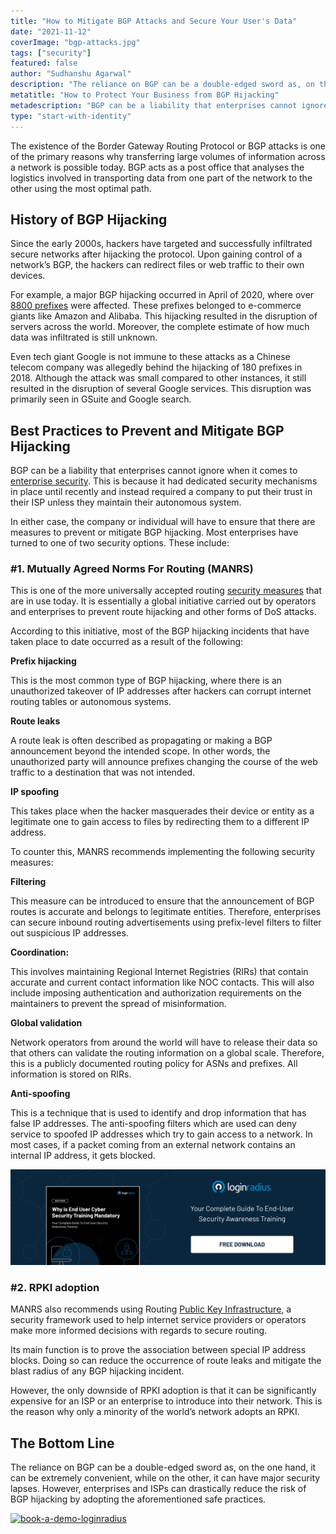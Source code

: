 ```yaml
---
title: "How to Mitigate BGP Attacks and Secure Your User's Data"
date: "2021-11-12"
coverImage: "bgp-attacks.jpg"
tags: ["security"]
featured: false 
author: "Sudhanshu Agarwal"
description: "The reliance on BGP can be a double-edged sword as, on the one hand, it can be extremely convenient, while on the other, it can have major security lapses. However, enterprises can drastically reduce the risk by adopting the practices mentioned in the blog."
metatitle: "How to Protect Your Business from BGP Hijacking"
metadescription: "BGP can be a liability that enterprises cannot ignore. Learn how to protect your enterprise from BGP route hijacking."
type: "start-with-identity"
---
```


The existence of the Border Gateway Routing Protocol or BGP attacks is one of the primary reasons why transferring large volumes of information across a network is possible today. BGP acts as a post office that analyses the logistics involved in transporting data from one part of the network to the other using the most optimal path. 


## History of BGP Hijacking 

Since the early 2000s, hackers have targeted and successfully infiltrated secure networks after hijacking the protocol. Upon gaining control of a network’s BGP, the hackers can redirect files or web traffic to their own devices. 

For example, a major BGP hijacking occurred in April of 2020, where over [8800 prefixes](https://www.manrs.org/2020/04/not-just-another-bgp-hijack/) were affected. These prefixes belonged to e-commerce giants like Amazon and Alibaba. This hijacking resulted in the disruption of servers across the world. Moreover, the complete estimate of how much data was infiltrated is still unknown.  

Even tech giant Google is not immune to these attacks as a Chinese telecom company was allegedly behind the hijacking of 180 prefixes in 2018. Although the attack was small compared to other instances, it still resulted in the disruption of several Google services. This disruption was primarily seen in GSuite and Google search. 


## Best Practices to Prevent and Mitigate BGP Hijacking 

BGP can be a liability that enterprises cannot ignore when it comes to [enterprise security](https://www.loginradius.com/customer-security/). This is because it had dedicated security mechanisms in place until recently and instead required a company to put their trust in their ISP unless they maintain their autonomous system. 

In either case, the company or individual will have to ensure that there are measures to prevent or mitigate BGP hijacking. Most enterprises have turned to one of two security options. These include: 


### #1. Mutually Agreed Norms For Routing (MANRS) 

This is one of the more universally accepted routing [security measures](https://www.loginradius.com/blog/start-with-identity/maintaining-quality-data-security-practices/) that are in use today. It is essentially a global initiative carried out by operators and enterprises to prevent route hijacking and other forms of DoS attacks. 

According to this initiative, most of the BGP hijacking incidents that have taken place to date occurred as a result of the following: 

**Prefix hijacking**

This is the most common type of BGP hijacking, where there is an unauthorized takeover of IP addresses after hackers can corrupt internet routing tables or autonomous systems. 

**Route leaks**

A route leak is often described as propagating or making a BGP announcement beyond the intended scope. In other words, the unauthorized party will announce prefixes changing the course of the web traffic to a destination that was not intended. 

**IP spoofing**

This takes place when the hacker masquerades their device or entity as a legitimate one to gain access to files by redirecting them to a different IP address. 

 

To counter this, MANRS recommends implementing the following security measures: 

**Filtering**

This measure can be introduced to ensure that the announcement of BGP routes is accurate and belongs to legitimate entities. Therefore, enterprises can secure inbound routing advertisements using prefix-level filters to filter out suspicious IP addresses. 

**Coordination:**

This involves maintaining Regional Internet Registries (RIRs) that contain accurate and current contact information like NOC contacts. This will also include imposing authentication and authorization requirements on the maintainers to prevent the spread of misinformation. 

**Global validation**

Network operators from around the world will have to release their data so that others can validate the routing information on a global scale. Therefore, this is a publicly documented routing policy for ASNs and prefixes. All information is stored on RIRs. 

**Anti-spoofing**

This is a technique that is used to identify and drop information that has false IP addresses. The anti-spoofing filters which are used can deny service to spoofed IP addresses which try to gain access to a network. In most cases, if a packet coming from an external network contains an internal IP address, it gets blocked. 

[![enduser-cyber-wp](enduser-cyber-wp.png)](https://www.loginradius.com/resource/why-is-end-user-cyber-security-training-mandatory/)


### #2. RPKI adoption

MANRS also recommends using Routing [Public Key Infrastructure](https://www.loginradius.com/blog/start-with-identity/pki-future-secure-communications/), a security framework used to help internet service providers or operators make more informed decisions with regards to secure routing. 

Its main function is to prove the association between special IP address blocks. Doing so can reduce the occurrence of route leaks and mitigate the blast radius of any BGP hijacking incident.

However, the only downside of RPKI adoption is that it can be significantly expensive for an ISP or an enterprise to introduce into their network. This is the reason why only a minority of the world’s network adopts an RPKI. 


## The Bottom Line

The reliance on BGP can be a double-edged sword as, on the one hand, it can be extremely convenient, while on the other, it can have major security lapses. However, enterprises and ISPs can drastically reduce the risk of BGP hijacking by adopting the aforementioned safe practices. 


[![book-a-demo-loginradius](../assets/book-a-demo-loginradius.png)](https://www.loginradius.com/book-a-demo/)